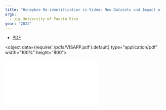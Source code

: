 ```yaml
---
title: "Honeybee Re-identification in Video: New Datasets and Impact of Self-supervision"
orgs:
  - 🇵🇷 University of Puerto Rico
year: "2022"
---
```

- [PDF](pdfs/VISAPP.pdf)

<object data={require('./pdfs/VISAPP.pdf').default} type="application/pdf" width="100%" height="800"></object>

![](pdfs/VISAPP.pdf)